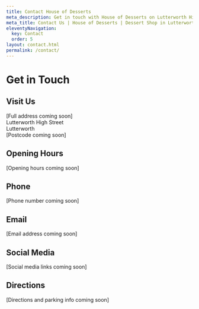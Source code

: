 ```yaml
---
title: Contact House of Desserts
meta_description: Get in touch with House of Desserts on Lutterworth High Street for enquiries about our delicious desserts, custom orders, or special events.
meta_title: Contact Us | House of Desserts | Dessert Shop in Lutterworth
eleventyNavigation:
  key: Contact
  order: 5
layout: contact.html
permalink: /contact/
---
```


# Get in Touch

## Visit Us
[Full address coming soon]  
Lutterworth High Street  
Lutterworth  
[Postcode coming soon]

## Opening Hours
[Opening hours coming soon]

## Phone
[Phone number coming soon]

## Email
[Email address coming soon]

## Social Media
[Social media links coming soon]

## Directions
[Directions and parking info coming soon]
